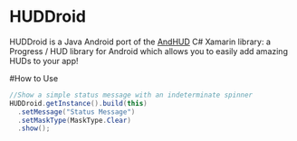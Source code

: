 # HUDDroid
HUDDroid is a Java Android port of the [AndHUD](https://github.com/Redth/AndHUD) C# Xamarin library: a Progress / HUD library for Android which allows you to easily add amazing HUDs to your app!

#How to Use
```Java
//Show a simple status message with an indeterminate spinner
HUDDroid.getInstance().build(this)
  .setMessage("Status Message")
  .setMaskType(MaskType.Clear)
  .show();

```
